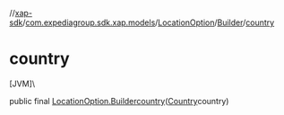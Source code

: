 //[xap-sdk](../../../../index.md)/[com.expediagroup.sdk.xap.models](../../index.md)/[LocationOption](../index.md)/[Builder](index.md)/[country](country.md)

# country

[JVM]\

public final [LocationOption.Builder](index.md)[country](country.md)([Country](../../-country/index.md)country)
